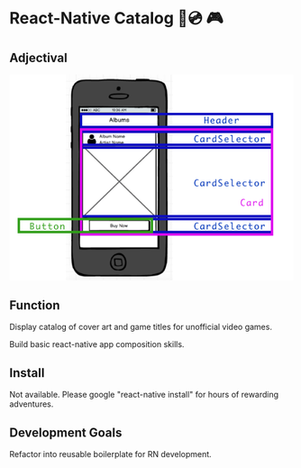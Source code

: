 # React-Native Catalog :iphone::cd: 🎮

## Adjectival

![screenshot](wireframe.png)

## Function

Display catalog of cover art and game titles for unofficial video games.

Build basic react-native app composition skills.

## Install

Not available. Please google "react-native install" for hours of rewarding adventures.

## Development Goals

Refactor into reusable boilerplate for RN development.
